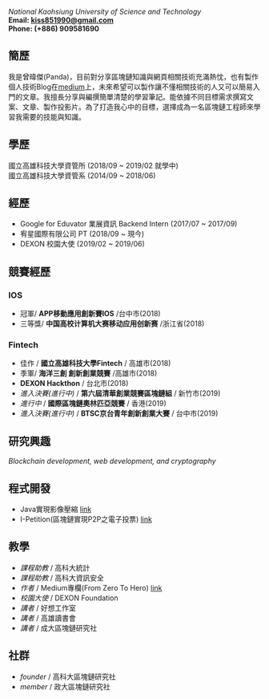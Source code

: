 <!-- # Wei-Jie Zeng -->

*National Kaohsiung University of Science and Technology*  
**Email: kiss851990@gmail.com**  
**Phone: (+886) 909581690**

## 簡歷
我是曾暐傑(Panda)，目前對分享區塊鏈知識與網頁相關技術充滿熱忱，也有製作個人技術Blog在[medium](https://medium.com/open-coding-style)上，未來希望可以製作讓不懂相關技術的人又可以簡易入門的文章。我擅長分享與編撰簡單清楚的學習筆記。能依據不同目標需求撰寫文案、文章、製作投影片。為了打造我心中的目標，選擇成為一名區塊鏈工程師來學習我需要的技能與知識。

## 學歷
國立高雄科技大學資管所 (2018/09 ~ 2019/02 就學中)   
國立高雄科技大學資管系 (2014/09 ~ 2018/06)

## 經歷
- Google for Eduvator 業展資訊 Backend Intern (2017/07 ~ 2017/09)
- 宥星國際有限公司 PT (2018/09 ~ 現今)
- DEXON 校園大使 (2019/02 ~ 2019/06)

## 競賽經歷

### IOS 
- 冠軍/ **APP移動應用創新賽IOS** /台中市(2018)
- 三等獎/ **中国高校计算机大赛移动应用创新赛** /浙江省(2018)

### Fintech 
- 佳作 / **國立高雄科技大學Fintech** / 高雄市(2018)
- 季軍/ **海洋三創 創新創業競賽** /高雄市(2018)
- **DEXON Hackthon** / 台北市(2018)
- *進入決賽(進行中)* / **第六屆清華創業競賽區塊鏈組** / 新竹市(2019)
- *進行中* / **國際區塊鏈奧林匹亞競賽** / 香港(2019)
- *進入決賽(進行中)* / **BTSC京台青年創新創業大賽** / 台中市(2019)

## 研究興趣
*Blockchain development, web development, and cryptography*

## 程式開發
- Java實現影像壓縮 [link](https://github.com/panda850819/palette)
- I-Petition(區塊鏈實現P2P之電子投票) [link](https://github.com/panda850819/i-Petition)


## 教學
- *課程助教* / 高科大統計
- *課程助教* / 高科大資訊安全
- *作者* / Medium專欄(From Zero To Hero) [link](https://medium.com/open-coding-style)
- *校園大使* / DEXON Foundation
- *講者* / 好想工作室
- *講者* / 高雄讀書會
- *講者* / 成大區塊鏈研究社

## 社群
- *founder* / 高科大區塊鏈研究社
- *member* / 政大區塊鏈研究社